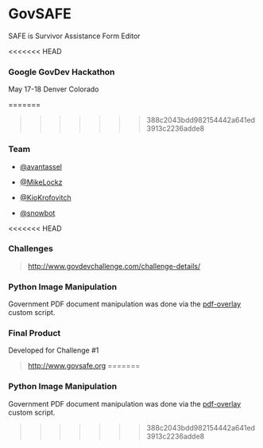 GovSAFE
==============
SAFE is Survivor Assistance Form Editor

<<<<<<< HEAD
### Google GovDev Hackathon
May 17-18 Denver Colorado

=======
>>>>>>> 388c2043bdd982154442a641ed3913c2236adde8
### Team
* [@avantassel](https://github.com/avantassel)

* [@MikeLockz](https://github.com/MikeLockz)

* [@KioKrofovitch](https://github.com/KioKrofovitch)

* [@snowbot](https://github.com/snowbot)

<<<<<<< HEAD
### Challenges

> <http://www.govdevchallenge.com/challenge-details/>

### Python Image Manipulation
Government PDF document manipulation was done via the [pdf-overlay](https://github.com/KioKrofovitch/pdf-overlay)
 custom script.

### Final Product
Developed for Challenge #1

> <http://www.govsafe.org>
=======
### Python Image Manipulation
Government PDF document manipulation was done via the [pdf-overlay](https://github.com/KioKrofovitch/pdf-overlay)
 custom script.
>>>>>>> 388c2043bdd982154442a641ed3913c2236adde8
